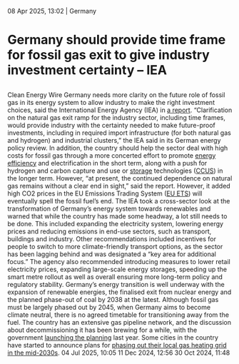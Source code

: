 08 Apr 2025, 13:02
| 
Germany
# Germany should provide time frame for fossil gas exit to give industry investment certainty – IEA
## 
Clean Energy Wire
Germany needs more clarity on the future role of fossil gas in its energy system to allow industry to make the right investment choices, said the International Energy Agency (IEA) in [a report](https://www.iea.org/reports/germany-2025).
“Clarification on the natural gas exit ramp for the industry sector, including time frames, would provide industry with the certainty needed to make future-proof investments, including in required import infrastructure (for both natural gas and hydrogen) and industrial clusters,” the IEA said in its German energy policy review.
In addition, the country should help the sector deal with high costs for fossil gas through a more concerted effort to promote [energy efficiency](https://www.cleanenergywire.org/glossary/letter_e#energy_efficiency) and electrification in the short term, along with a push for hydrogen and carbon capture and use or [storage](https://www.cleanenergywire.org/glossary/letter_s#storage) technologies ([CCUS](https://www.cleanenergywire.org/glossary/letter_c#ccus)) in the longer term. However, “at present, the continued dependence on natural gas remains without a clear end in sight,” said the report. However, it added high CO2 prices in the EU Emissions Trading System ([EU ETS](https://www.cleanenergywire.org/glossary/letter_e#eu_ets)) will eventually spell the fossil fuel’s end.
The IEA took a cross-sector look at the transformation of Germany’s energy system towards renewables and warned that while the country has made some headway, a lot still needs to be done. This included expanding the electricity system, lowering energy prices and reducing emissions in end-use sectors, such as transport, buildings and industry.
Other recommendations included incentives for people to switch to more climate-friendly transport options, as the sector has been lagging behind and was designated a “key area for additional focus.” The agency also recommended introducing measures to lower retail electricity prices, expanding large-scale energy storages, speeding up the smart metre rollout as well as overall ensuring more long-term policy and regulatory stability.
Germany’s energy transition is well underway with the expansion of renewable energies, the finalised exit from nuclear energy and the planned phase-out of coal by 2038 at the latest. Although fossil gas must be largely phased out by 2045, when Germany aims to become climate neutral, there is no agreed timetable for transitioning away from the fuel. The country has an extensive gas pipeline network, and the discussion about decommissioning it has been brewing for a while, with the government [launching the planning](https://www.cleanenergywire.org/news/germany-launches-planning-gas-grid-retirements) last year. Some cities in the country have started to announce plans for [phasing out their local gas heating grid in the mid-2030s](https://www.cleanenergywire.org/news/german-city-announces-decommissioning-gas-grid-2035-encourages-heat-pump-purchases).
04 Jul 2025, 10:05
11 Dec 2024, 12:56
30 Oct 2024, 11:48